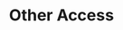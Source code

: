 ---
title: "Other Access"
description: "A young man has three days left to find a purpose or he will end up on death row."
---